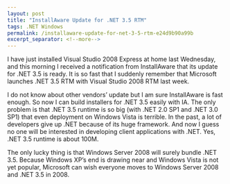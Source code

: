 ```yaml
---
layout: post
title: "InstallAware Update for .NET 3.5 RTM"
tags: .NET Windows
permalink: /installaware-update-for-net-3-5-rtm-e24d9b90a99b
excerpt_separator: <!--more-->
---
```

I have just installed Visual Studio 2008 Express at home last Wednesday, and this morning I received a notification from InstallAware that its update for .NET 3.5 is ready. It is so fast that I suddenly remember that Microsoft launches .NET 3.5 RTM with Visual Studio 2008 RTM last week.
<!--more-->

I do not know about other vendors’ update but I am sure InstallAware is fast enough. So now I can build installers for .NET 3.5 easily with IA. The only problem is that .NET 3.5 runtime is so big (with .NET 2.0 SP1 and .NET 3.0 SP1) that even deployment on Windows Vista is terrible. In the past, a lot of developers give up .NET because of its huge framework. And now I guess no one will be interested in developing client applications with .NET. Yes, .NET 3.5 runtime is about 100M.

The only lucky thing is that Windows Server 2008 will surely bundle .NET 3.5. Because Windows XP’s end is drawing near and Windows Vista is not yet popular, Microsoft can wish everyone moves to Windows Server 2008 and .NET 3.5 in 2008.
